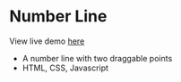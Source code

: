 # Number Line
View live demo [here](https://kwen0.github.io/number-line/)
- A number line with two draggable points
- HTML, CSS, Javascript
